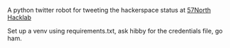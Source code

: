 A python twitter robot for tweeting the hackerspace status at [57North Hacklab](https://57north.org.uk)

Set up a venv using requirements.txt, ask hibby for the credentials file, go ham.
